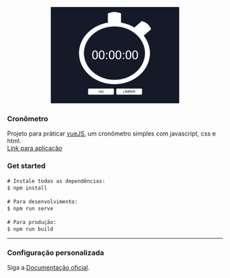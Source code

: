 <div align="center">
<img src="./github/cronometro.gif" style="width: 300px"/>
</div>

### Cronômetro
Projeto para práticar [vueJS](https://cli.vuejs.org/), um cronômetro simples com javascript, css e html. <br />
[Link para aplicação](http://cronometro.caiogomesdev.link/)
### Get started
```
# Instale todas as dependências:
$ npm install

# Para desenvolvimento:
$ npm run serve

# Para produção:
$ npm run build
```

---

### Configuração personalizada
Siga a [Documentação oficial](https://cli.vuejs.org/config/).
